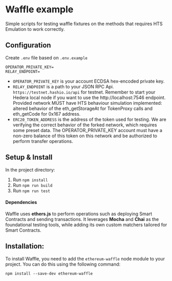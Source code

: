 # Waffle example

Simple scripts for testing waffle fixtures on the methods that requires HTS Emulation to work correctly.

## Configuration

Create `.env` file based on `.env.example`

```
OPERATOR_PRIVATE_KEY=
RELAY_ENDPOINT=
```

 - `OPERATOR_PRIVATE_KEY` is your account ECDSA hex-encoded private key.
 - `RELAY_ENDPOINT` is a path to your JSON RPC Api. `https://testnet.hashio.io/api` for testnet. Remember to start your Hedera local node if you want to use the http://localhost:7546 endpoint. Provided network MUST have HTS behaviour simulation implemented: altered behavior of the eth_getStorageAt for TokenProxy calls and eth_getCode for 0x167 address.
 - `ERC20_TOKEN_ADDRESS` is the address of the token used for testing. We are verifying the correct behavior of the forked network, which requires some preset data. The OPERATOR_PRIVATE_KEY account must have a non-zero balance of this token on this network and be authorized to perform transfer operations.

## Setup & Install

In the project directory:
1. Run `npm install`
2. Run `npm run build`
2. Run `npm run test`

#### Dependencies

Waffle uses **ethers.js** to perform operations such as deploying Smart Contracts and sending transactions. It leverages **Mocha** and **Chai** as the foundational testing tools, while adding its own custom matchers tailored for Smart Contracts.

## Installation:
To install Waffle, you need to add the `ethereum-waffle` node module to your project. You can do this using the following command:

```shell
npm install --save-dev ethereum-waffle
```

